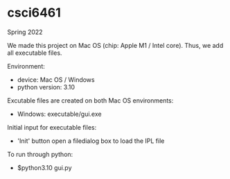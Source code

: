 # csci6461
Spring 2022

We made this project on Mac OS (chip: Apple M1 / Intel core). Thus, we add all executable files.

Environment:
  - device: Mac OS / Windows
  - python version: 3.10

Excutable files are created on both Mac OS environments:
  - Windows: executable/gui.exe

Initial input for executable files:
  - 'Init' button open a filedialog box to load the IPL file 

To run through python:
  - $python3.10 gui.py
